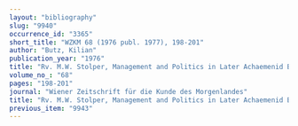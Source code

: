 ```yaml
---
layout: "bibliography"
slug: "9940"
occurrence_id: "3365"
short_title: "WZKM 68 (1976 publ. 1977), 198-201"
author: "Butz, Kilian"
publication_year: "1976"
title: "Rv. M.W. Stolper, Management and Politics in Later Achaemenid Babylonia: New Texts from the Murašû Archive"
volume_no_: "68"
pages: "198-201"
journal: "Wiener Zeitschrift für die Kunde des Morgenlandes"
title: "Rv. M.W. Stolper, Management and Politics in Later Achaemenid Babylonia: New Texts from the Murašû Archive"
previous_item: "9943"
---
```

